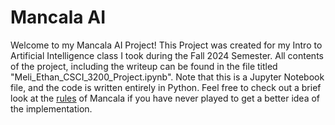 # Mancala AI
<p>
  Welcome to my Mancala AI Project! This Project was created for my Intro to Artificial Intelligence class I took during the Fall 2024 Semester. All contents of the project, including the writeup can be found in the file titled "Meli_Ethan_CSCI_3200_Project.ipynb". Note that this is a Jupyter Notebook file, and the code is written entirely in Python. Feel free to check out a brief look at the <a href="https://www.scholastic.com/content/dam/teachers/blogs/alycia-zimmerman/migrated-files/mancala_rules.pdf">rules</a> of Mancala if you have never played to get a better idea of the implementation.
</p>
